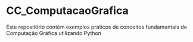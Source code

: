# CC_ComputacaoGrafica
Este repositório contém exemplos práticos de conceitos fundamentais de Computação Gráfica utilizando Python
